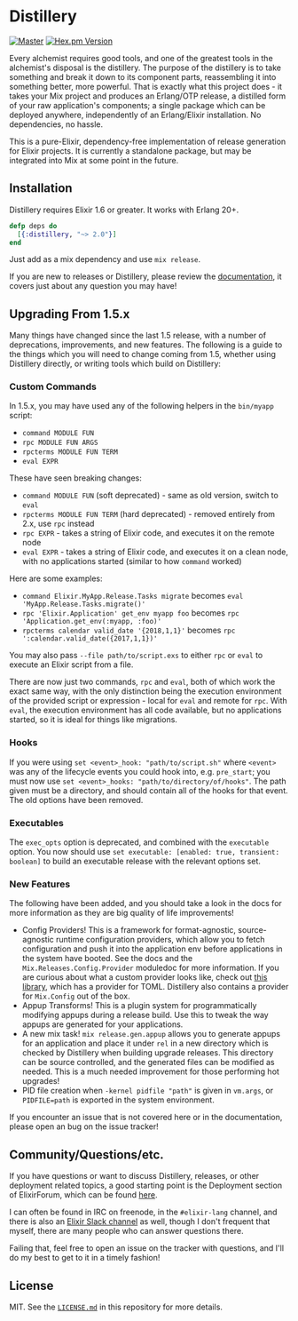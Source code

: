 # Distillery

[![Master](https://travis-ci.org/bitwalker/distillery.svg?branch=master)](https://travis-ci.org/bitwalker/distillery)
[![Hex.pm Version](http://img.shields.io/hexpm/v/distillery.svg?style=flat)](https://hex.pm/packages/distillery)

Every alchemist requires good tools, and one of the greatest tools in the alchemist's disposal
is the distillery. The purpose of the distillery is to take something and break it down to its
component parts, reassembling it into something better, more powerful. That is exactly
what this project does - it takes your Mix project and produces an Erlang/OTP release, a
distilled form of your raw application's components; a single package which can be deployed anywhere,
independently of an Erlang/Elixir installation. No dependencies, no hassle.

This is a pure-Elixir, dependency-free implementation of release generation for Elixir projects.
It is currently a standalone package, but may be integrated into Mix at some point in the future.

## Installation

Distillery requires Elixir 1.6 or greater. It works with Erlang 20+.

```elixir
defp deps do
  [{:distillery, "~> 2.0"}]
end
```

Just add as a mix dependency and use `mix release`.

If you are new to releases or Distillery, please review the [documentation](https://hexdocs.pm/distillery),
it covers just about any question you may have!

## Upgrading From 1.5.x

Many things have changed since the last 1.5 release, with a number of
deprecations, improvements, and new features. The following is a guide to the
things which you will need to change coming from 1.5, whether using Distillery
directly, or writing tools which build on Distillery:

### Custom Commands

In 1.5.x, you may have used any of the following helpers in the `bin/myapp` script:

  * `command MODULE FUN`
  * `rpc MODULE FUN ARGS`
  * `rpcterms MODULE FUN TERM`
  * `eval EXPR`
  
These have seen breaking changes:

  * `command MODULE FUN` (soft deprecated) - same as old version, switch to `eval`
  * `rpcterms MODULE FUN TERM` (hard deprecated) - removed entirely from 2.x,
    use `rpc` instead
  * `rpc EXPR` - takes a string of Elixir code, and executes it on the
    remote node
  * `eval EXPR` - takes a string of Elixir code, and executes it on a clean
    node, with no applications started (similar to how `command` worked)

Here are some examples:

  * `command Elixir.MyApp.Release.Tasks migrate` becomes `eval 'MyApp.Release.Tasks.migrate()'`
  * `rpc 'Elixir.Application' get_env myapp foo` becomes `rpc
    'Application.get_env(:myapp, :foo)'`
  * `rpcterms calendar valid_date '{2018,1,1}'` becomes `rpc ':calendar.valid_date({2017,1,1})'`
  
You may also pass `--file path/to/script.exs` to either `rpc` or `eval` to
execute an Elixir script from a file.
  
There are now just two commands, `rpc` and `eval`, both of which work the exact
same way, with the only distinction being the execution environment of the
provided script or expression - local for `eval` and remote for `rpc`. With
`eval`, the execution environment has all code available, but no applications
started, so it is ideal for things like migrations.

### Hooks

If you were using `set <event>_hook: "path/to/script.sh"` where `<event>` was any
of the lifecycle events you could hook into, e.g. `pre_start`; you must now use 
`set <event>_hooks: "path/to/directory/of/hooks"`. The path given must be a
directory, and should contain all of the hooks for that event. The old options
have been removed.

### Executables

The `exec_opts` option is deprecated, and combined with the `executable` option.
You now should use `set executable: [enabled: true, transient: boolean]` to
build an executable release with the relevant options set.

### New Features

The following have been added, and you should take a look in the docs for more
information as they are big quality of life improvements!

  * Config Providers! This is a framework for format-agnostic, source-agnostic
    runtime configuration providers, which allow you to fetch configuration and
    push it into the application env before applications in the system have
    booted. See the docs and the `Mix.Releases.Config.Provider` moduledoc for
    more information. If you are curious about what a custom provider looks
    like, check out [this library](https://github.com/bitwalker/toml-elixir),
    which has a provider for TOML. Distillery also contains a provider for
    `Mix.Config` out of the box.
  * Appup Transforms! This is a plugin system for programmatically modifying
    appups during a release build. Use this to tweak the way appups are
    generated for your applications.
  * A new mix task! `mix release.gen.appup` allows you to generate appups for an
    application and place it under `rel` in a new directory which is checked by
    Distillery when building upgrade releases. This directory can be source
    controlled, and the generated files can be modified as needed. This is a
    much needed improvement for those performing hot upgrades!
  * PID file creation when `-kernel pidfile "path"` is given in `vm.args`, or
    `PIDFILE=path` is exported in the system environment.
    
If you encounter an issue that is not covered here or in the documentation,
please open an bug on the issue tracker!

## Community/Questions/etc.

If you have questions or want to discuss Distillery, releases, or other deployment
related topics, a good starting point is the Deployment section of ElixirForum, which
can be found [here](https://elixirforum.com/c/dedicated-sections/deployment).

I can often be found in IRC on freenode, in the `#elixir-lang` channel, and there is
also an [Elixir Slack channel](https://elixir-slackin.herokuapp.com) as well, though I don't frequent that myself, there are
many people who can answer questions there.

Failing that, feel free to open an issue on the tracker with questions, and I'll do my
best to get to it in a timely fashion!

## License

MIT. See the [`LICENSE.md`](https://github.com/bitwalker/distillery/blob/master/LICENSE.md) in this repository for more details.
